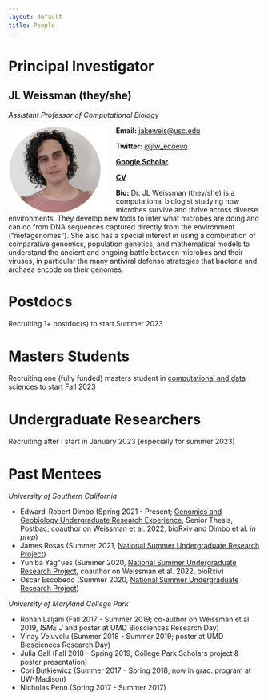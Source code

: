 ```yaml
---
layout: default
title: People
---
```



# Principal Investigator

## JL Weissman (they/she)

*Assistant Professor of Computational Biology*

<img align="left" src="/img/headshot1c.png" width="200px" style="padding-right: 15px">

**Email:** jakeweis@usc.edu

**Twitter:** [@jlw_ecoevo](https://twitter.com/jlw_ecoevo)

**[Google Scholar](https://scholar.google.com/citations?user=IaAUSiQAAAAJ&hl=en)**

**[CV](https://jlw-ecoevo.github.io/CV_JLW.pdf)**

**Bio:** Dr. JL Weissman (they/she) is a computational biologist studying how microbes survive and thrive across diverse environments. They develop new tools to infer what microbes are doing and can do from DNA sequences captured directly from the environment (“metagenomes”). She also has a special interest in using a combination of comparative genomics, population genetics, and mathematical models to understand the ancient and ongoing battle between microbes and their viruses, in particular the many antiviral defense strategies that bacteria and archaea encode on their genomes.

# Postdocs

Recruiting 1+ postdoc(s) to start Summer 2023

# Masters Students

Recruiting one (fully funded) masters student in [computational and data sciences](https://www.chapman.edu/scst/graduate/ms-computational-science.aspx)
to start Fall 2023

# Undergraduate Researchers

Recruiting after I start in January 2023 (especially for summer 2023)

# Past Mentees

*University of Southern California*

- Edward-Robert Dimbo (Spring 2021 - Present; [Genomics and Geobiology Undergraduate Research Experience](https://www.darkenergybiosphere.org/education-diversity/for-undergraduates/ggure/), Senior Thesis, Postbac; coauthor on Weissman et al. 2022, bioRxiv and Dimbo et al. *in prep*)
- James Rosas  (Summer 2021, [National Summer Undergraduate Research Project](https://nsurp.org/))
- Yuniba Yag\"ues (Summer 2020, [National Summer Undergraduate Research Project](https://nsurp.org/), coauthor on Weissman et al. 2022, bioRxiv)
- Oscar Escobedo (Summer 2020, [National Summer Undergraduate Research Project](https://nsurp.org/))

*University of Maryland College Park*

- Rohan Laljani (Fall 2017 - Summer 2019; co-author on Weissman et al. 2019, *ISME J* and poster at UMD Biosciences Research Day)
- Vinay Veluvolu (Summer 2018 - Summer 2019; poster at UMD Biosciences Research Day)
- Julia Gall (Fall 2018 - Spring 2019; College Park Scholars project & poster presentation)
- Cori Butkiewicz (Summer 2017 - Spring 2018; now in grad. program at UW-Madison)
- Nicholas Penn (Spring 2017 - Summer 2017)